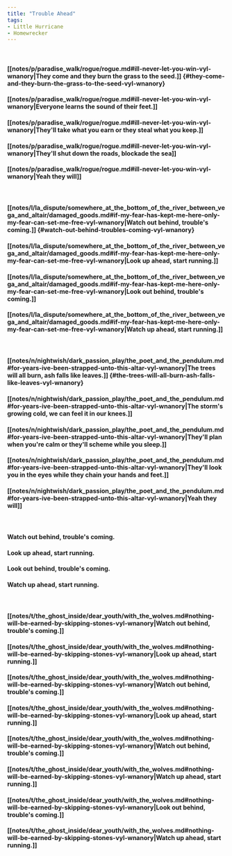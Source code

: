 ```yaml
---
title: "Trouble Ahead"
tags:
- Little Hurricane
- Homewrecker
---
```

&nbsp;
#### [[notes/p/paradise_walk/rogue/rogue.md#ill-never-let-you-win-vyl-wnanory|They come and they burn the grass to the seed.]] {#they-come-and-they-burn-the-grass-to-the-seed-vyl-wnanory}
#### [[notes/p/paradise_walk/rogue/rogue.md#ill-never-let-you-win-vyl-wnanory|Everyone learns the sound of their feet.]]
#### [[notes/p/paradise_walk/rogue/rogue.md#ill-never-let-you-win-vyl-wnanory|They'll take what you earn or they steal what you keep.]]
#### [[notes/p/paradise_walk/rogue/rogue.md#ill-never-let-you-win-vyl-wnanory|They'll shut down the roads, blockade the sea]]
#### [[notes/p/paradise_walk/rogue/rogue.md#ill-never-let-you-win-vyl-wnanory|Yeah they will]]
&nbsp;
#### [[notes/l/la_dispute/somewhere_at_the_bottom_of_the_river_between_vega_and_altair/damaged_goods.md#if-my-fear-has-kept-me-here-only-my-fear-can-set-me-free-vyl-wnanory|Watch out behind, trouble's coming.]] {#watch-out-behind-troubles-coming-vyl-wnanory}
#### [[notes/l/la_dispute/somewhere_at_the_bottom_of_the_river_between_vega_and_altair/damaged_goods.md#if-my-fear-has-kept-me-here-only-my-fear-can-set-me-free-vyl-wnanory|Look up ahead, start running.]]
#### [[notes/l/la_dispute/somewhere_at_the_bottom_of_the_river_between_vega_and_altair/damaged_goods.md#if-my-fear-has-kept-me-here-only-my-fear-can-set-me-free-vyl-wnanory|Look out behind, trouble's coming.]]
#### [[notes/l/la_dispute/somewhere_at_the_bottom_of_the_river_between_vega_and_altair/damaged_goods.md#if-my-fear-has-kept-me-here-only-my-fear-can-set-me-free-vyl-wnanory|Watch up ahead, start running.]]
&nbsp;
#### [[notes/n/nightwish/dark_passion_play/the_poet_and_the_pendulum.md#for-years-ive-been-strapped-unto-this-altar-vyl-wnanory|The trees will all burn, ash falls like leaves.]] {#the-trees-will-all-burn-ash-falls-like-leaves-vyl-wnanory}
#### [[notes/n/nightwish/dark_passion_play/the_poet_and_the_pendulum.md#for-years-ive-been-strapped-unto-this-altar-vyl-wnanory|The storm's growing cold, we can feel it in our knees.]]
#### [[notes/n/nightwish/dark_passion_play/the_poet_and_the_pendulum.md#for-years-ive-been-strapped-unto-this-altar-vyl-wnanory|They'll plan when you're calm or they'll scheme while you sleep.]]
#### [[notes/n/nightwish/dark_passion_play/the_poet_and_the_pendulum.md#for-years-ive-been-strapped-unto-this-altar-vyl-wnanory|They'll look you in the eyes while they chain your hands and feet.]]
#### [[notes/n/nightwish/dark_passion_play/the_poet_and_the_pendulum.md#for-years-ive-been-strapped-unto-this-altar-vyl-wnanory|Yeah they will]]
&nbsp;
#### Watch out behind, trouble's coming.
#### Look up ahead, start running.
#### Look out behind, trouble's coming.
#### Watch up ahead, start running.
&nbsp;
#### [[notes/t/the_ghost_inside/dear_youth/with_the_wolves.md#nothing-will-be-earned-by-skipping-stones-vyl-wnanory|Watch out behind, trouble's coming.]]
#### [[notes/t/the_ghost_inside/dear_youth/with_the_wolves.md#nothing-will-be-earned-by-skipping-stones-vyl-wnanory|Look up ahead, start running.]]
#### [[notes/t/the_ghost_inside/dear_youth/with_the_wolves.md#nothing-will-be-earned-by-skipping-stones-vyl-wnanory|Watch out behind, trouble's coming.]]
#### [[notes/t/the_ghost_inside/dear_youth/with_the_wolves.md#nothing-will-be-earned-by-skipping-stones-vyl-wnanory|Look up ahead, start running.]]
#### [[notes/t/the_ghost_inside/dear_youth/with_the_wolves.md#nothing-will-be-earned-by-skipping-stones-vyl-wnanory|Watch out behind, trouble's coming.]]
#### [[notes/t/the_ghost_inside/dear_youth/with_the_wolves.md#nothing-will-be-earned-by-skipping-stones-vyl-wnanory|Watch up ahead, start running.]]
#### [[notes/t/the_ghost_inside/dear_youth/with_the_wolves.md#nothing-will-be-earned-by-skipping-stones-vyl-wnanory|Look out behind, trouble's coming.]]
#### [[notes/t/the_ghost_inside/dear_youth/with_the_wolves.md#nothing-will-be-earned-by-skipping-stones-vyl-wnanory|Watch up ahead, start running.]]
